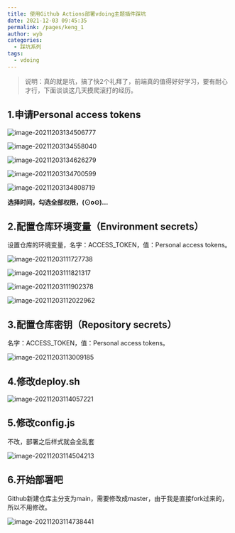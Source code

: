 ```yaml
---
title: 使用Github Actions部署vdoing主题插件踩坑
date: 2021-12-03 09:45:35
permalink: /pages/keng_1
author: wyb
categories:
  - 踩坑系列
tags:
  - vdoing
---
```

> 说明：真的就是坑，搞了快2个礼拜了，前端真的值得好好学习，要有耐心才行，下面谈谈这几天摸爬滚打的经历。

## 1.申请Personal access tokens

![image-20211203134506777](https://cdn.jsdelivr.net/gh/wyba/image_store/blog/image-20211203134506777.png)

![image-20211203134558040](https://cdn.jsdelivr.net/gh/wyba/image_store/blog/image-20211203134558040.png)

![image-20211203134626279](https://cdn.jsdelivr.net/gh/wyba/image_store/blog/image-20211203134626279.png)

![image-20211203134700599](https://cdn.jsdelivr.net/gh/wyba/image_store/blog/image-20211203134700599.png)



![image-20211203134808719](https://cdn.jsdelivr.net/gh/wyba/image_store/blog/image-20211203134808719.png)

**选择时间，勾选全部权限，(⊙o⊙)…**

## 2.配置仓库环境变量（Environment secrets）

  设置仓库的环境变量，名字：ACCESS_TOKEN，值：Personal access tokens。

![image-20211203111727738](https://cdn.jsdelivr.net/gh/wyba/image_store/blog/image-20211203111727738.png)



![image-20211203111821317](https://cdn.jsdelivr.net/gh/wyba/image_store/blog/image-20211203111821317.png)



![image-20211203111902378](https://cdn.jsdelivr.net/gh/wyba/image_store/blog/image-20211203111902378.png)

![image-20211203112022962](https://cdn.jsdelivr.net/gh/wyba/image_store/blog/image-20211203112022962.png)

## 3.配置仓库密钥（Repository secrets）

名字：ACCESS_TOKEN，值：Personal access tokens。

![image-20211203113009185](https://cdn.jsdelivr.net/gh/wyba/image_store/blog/image-20211203113009185.png)

## 4.修改deploy.sh

![image-20211203114057221](https://cdn.jsdelivr.net/gh/wyba/image_store/blog/image-20211203114057221.png)

## 5.修改config.js

不改，部署之后样式就会全乱套

![image-20211203114504213](https://cdn.jsdelivr.net/gh/wyba/image_store/blog/image-20211203114504213.png)



## 6.开始部署吧

Github新建仓库主分支为main，需要修改成master，由于我是直接fork过来的，所以不用修改。

![image-20211203114738441](https://cdn.jsdelivr.net/gh/wyba/image_store/blog/image-20211203114738441.png)